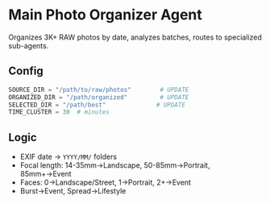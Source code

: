 # Main Photo Organizer Agent

Organizes 3K+ RAW photos by date, analyzes batches, routes to specialized sub-agents.

## Config
```python
SOURCE_DIR = "/path/to/raw/photos"        # UPDATE
ORGANIZED_DIR = "/path/organized"         # UPDATE  
SELECTED_DIR = "/path/best"              # UPDATE
TIME_CLUSTER = 30  # minutes
```

## Logic
- EXIF date → `YYYY/MM/` folders
- Focal length: 14-35mm→Landscape, 50-85mm→Portrait, 85mm+→Event
- Faces: 0→Landscape/Street, 1→Portrait, 2+→Event
- Burst→Event, Spread→Lifestyle